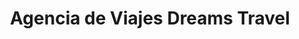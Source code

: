 ---
title: "Agencia de Viajes Dreams Travel"
url: /valladolid/agencia-de-viajes-dreams-travel/
shop: Reisebüro
---